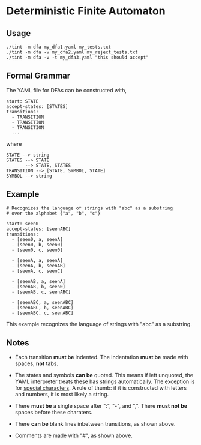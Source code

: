 # Deterministic Finite Automaton

## Usage

```
./tint -m dfa my_dfa1.yaml my_tests.txt
./tint -m dfa -v my_dfa2.yaml my_reject_tests.txt
./tint -m dfa -v -t my_dfa3.yaml "this should accept"
```

## Formal Grammar

The YAML file for DFAs can be constructed with,

```
start: STATE
accept-states: [STATES]
transitions:
  - TRANSITION
  - TRANSITION
  - TRANSITION
  ...
```

where

```
STATE --> string
STATES --> STATE
       --> STATE, STATES
TRANSITION --> [STATE, SYMBOL, STATE]
SYMBOL --> string
```

## Example

```
# Recognizes the language of strings with "abc" as a substring
# over the alphabet {"a", "b", "c"}

start: seen0
accept-states: [seenABC]
transitions:
  - [seen0, a, seenA]
  - [seen0, b, seen0]
  - [seen0, c, seen0]

  - [seenA, a, seenA]
  - [seenA, b, seenAB]
  - [seenA, c, seenC]

  - [seenAB, a, seenA]
  - [seenAB, b, seen0]
  - [seenAB, c, seenABC]

  - [seenABC, a, seenABC]
  - [seenABC, b, seenABC]
  - [seenABC, c, seenABC]
```

This example recognizes the language of strings with "abc" as a substring.

## Notes

* Each transition **must be** indented.
The indentation **must be** made with spaces, **not** tabs.

* The states and symbols **can be** quoted.
This means if left unquoted, the YAML interpreter treats these has strings automatically.
The exception is for [special characters](https://yaml.org/spec/1.2/spec.html#Characters).
A rule of thumb: if it is constructed with letters and numbers, it is most likely a string.

* There **must be** a single space after ":", "-", and ",".
There **must not be** spaces before these charaters.

* There **can be** blank lines inbetween transitions, as shown above.

* Comments are made with "#", as shown above.
